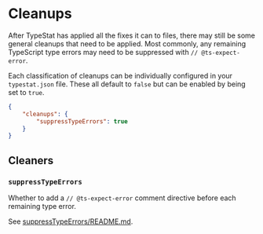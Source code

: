 # Cleanups

After TypeStat has applied all the fixes it can to files, there may still be some general cleanups that need to be applied.
Most commonly, any remaining TypeScript type errors may need to be suppressed with `// @ts-expect-error`.

Each classification of cleanups can be individually configured in your `typestat.json` file.
These all default to `false` but can be enabled by being set to `true`.

```json
{
	"cleanups": {
		"suppressTypeErrors": true
	}
}
```

## Cleaners

### `suppressTypeErrors`

Whether to add a `// @ts-expect-error` comment directive before each remaining type error.

See [suppressTypeErrors/README.md](../src/cleanups/builtin/suppressTypeErrors/README.md).
